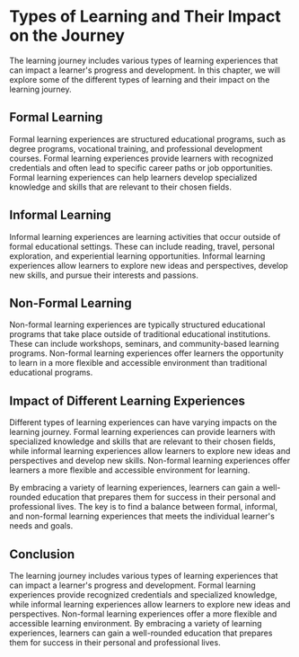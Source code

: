 Types of Learning and Their Impact on the Journey
================================================================================================

The learning journey includes various types of learning experiences that can impact a learner's progress and development. In this chapter, we will explore some of the different types of learning and their impact on the learning journey.

Formal Learning
---------------

Formal learning experiences are structured educational programs, such as degree programs, vocational training, and professional development courses. Formal learning experiences provide learners with recognized credentials and often lead to specific career paths or job opportunities. Formal learning experiences can help learners develop specialized knowledge and skills that are relevant to their chosen fields.

Informal Learning
-----------------

Informal learning experiences are learning activities that occur outside of formal educational settings. These can include reading, travel, personal exploration, and experiential learning opportunities. Informal learning experiences allow learners to explore new ideas and perspectives, develop new skills, and pursue their interests and passions.

Non-Formal Learning
-------------------

Non-formal learning experiences are typically structured educational programs that take place outside of traditional educational institutions. These can include workshops, seminars, and community-based learning programs. Non-formal learning experiences offer learners the opportunity to learn in a more flexible and accessible environment than traditional educational programs.

Impact of Different Learning Experiences
----------------------------------------

Different types of learning experiences can have varying impacts on the learning journey. Formal learning experiences can provide learners with specialized knowledge and skills that are relevant to their chosen fields, while informal learning experiences allow learners to explore new ideas and perspectives and develop new skills. Non-formal learning experiences offer learners a more flexible and accessible environment for learning.

By embracing a variety of learning experiences, learners can gain a well-rounded education that prepares them for success in their personal and professional lives. The key is to find a balance between formal, informal, and non-formal learning experiences that meets the individual learner's needs and goals.

Conclusion
----------

The learning journey includes various types of learning experiences that can impact a learner's progress and development. Formal learning experiences provide recognized credentials and specialized knowledge, while informal learning experiences allow learners to explore new ideas and perspectives. Non-formal learning experiences offer a more flexible and accessible learning environment. By embracing a variety of learning experiences, learners can gain a well-rounded education that prepares them for success in their personal and professional lives.
